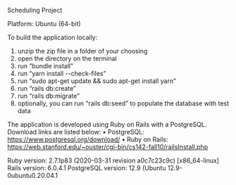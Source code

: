 Scheduling Project

Platform: Ubuntu (64-bit)

To build the application locally:
1.	unzip the zip file in a folder of your choosing
2.	open the directory on the terminal
3.	run “bundle install”
4.	run “yarn install --check-files”
5.	run “sudo apt-get update && sudo apt-get install yarn”
6.	run “rails db:create”
7.	run “rails db:migrate”
8.	optionally, you can run “rails db:seed” to populate the database with test data

The application is developed using Ruby on Rails with a PostgreSQL. Download links are listed below:
•	PostgreSQL: https://www.postgresql.org/download/ 
•	Ruby on Rails: https://web.stanford.edu/~ouster/cgi-bin/cs142-fall10/railsInstall.php

Ruby version: 2.7.1p83 (2020-03-31 revision a0c7c23c9c) [x86_64-linux]
Rails version: 6.0.4.1
PostgreSQL version: 12.9 (Ubuntu 12.9-0ubuntu0.20.04.1
